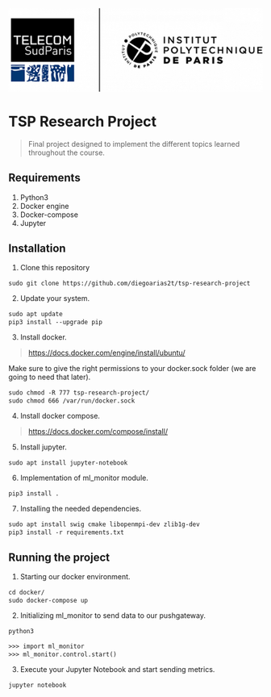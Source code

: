 <p align="center">
<img src=assets/tsp-ipparis.png>
</p>

# TSP Research Project
> Final project designed to implement the different topics learned throughout the course.

## Requirements
1. Python3
2. Docker engine
3. Docker-compose
4. Jupyter

## Installation

1. Clone this repository
```
sudo git clone https://github.com/diegoarias2t/tsp-research-project
```

2. Update your system.
```
sudo apt update
pip3 install --upgrade pip
```

3. Install docker.
> https://docs.docker.com/engine/install/ubuntu/

Make sure to give the right permissions to your docker.sock folder (we are going to need that later).

```
sudo chmod -R 777 tsp-research-project/
sudo chmod 666 /var/run/docker.sock
```

4. Install docker compose.
> https://docs.docker.com/compose/install/

5. Install jupyter.
```
sudo apt install jupyter-notebook
```

6. Implementation of ml_monitor module.

```
pip3 install .
```

7. Installing the needed dependencies.

```
sudo apt install swig cmake libopenmpi-dev zlib1g-dev
pip3 install -r requirements.txt
```

## Running the project
1. Starting our docker environment.
```
cd docker/
sudo docker-compose up
```
2. Initializing ml_monitor to send data to our pushgateway.
```
python3
```
```
>>> import ml_monitor
>>> ml_monitor.control.start()
```
3. Execute your Jupyter Notebook and start sending metrics.
```
jupyter notebook
```
